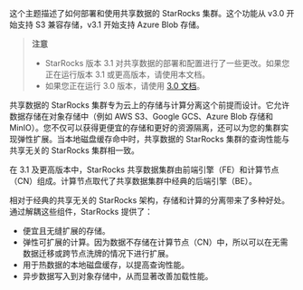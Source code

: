 这个主题描述了如何部署和使用共享数据的 StarRocks 集群。这个功能从 v3.0 开始支持 S3 兼容存储，v3.1 开始支持 Azure Blob 存储。

> **注意**
>
> - StarRocks 版本 3.1 对共享数据的部署和配置进行了一些更改。如果您正在运行版本 3.1 或更高版本，请使用本文档。
> - 如果您正在运行 3.0 版本，请使用 [3.0 文档](https://docs.starrocks.io/docs/3.0/deployment/deploy_shared_data/)。

共享数据的 StarRocks 集群专为云上的存储与计算分离这个前提而设计。它允许数据存储在对象存储中（例如 AWS S3、Google GCS、Azure Blob 存储和MinIO）。您不仅可以获得更便宜的存储和更好的资源隔离，还可以为您的集群实现弹性扩展。当本地磁盘缓存命中时，共享数据的 StarRocks 集群的查询性能与共享无关的 StarRocks 集群相一致。

在 3.1 及更高版本中，StarRocks 共享数据集群由前端引擎（FE）和计算节点（CN）组成。计算节点取代了共享数据集群中经典的后端引擎（BE）。

相对于经典的共享无关的 StarRocks 架构，存储和计算的分离带来了多种好处。通过解耦这些组件，StarRocks 提供了：

- 便宜且无缝扩展的存储。
- 弹性可扩展的计算。因为数据不存储在计算节点（CN）中，所以可以在无需数据迁移或跨节点洗牌的情况下进行扩展。
- 用于热数据的本地磁盘缓存，以提高查询性能。
- 异步数据写入到对象存储中，从而显著改善加载性能。

